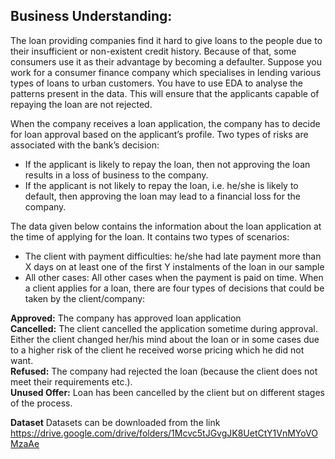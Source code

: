 ## **Business Understanding:**
The loan providing companies find it hard to give loans to the people due to their insufficient or non-existent credit history. Because of that, some consumers use it as their advantage by becoming a defaulter. Suppose you work for a consumer finance company which specialises in lending various types of loans to urban customers. You have to use EDA to analyse the patterns present in the data. This will ensure that the applicants capable of repaying the loan are not rejected.

When the company receives a loan application, the company has to decide for loan approval based on the applicant’s profile. Two types of risks are associated with the bank’s decision:

- If the applicant is likely to repay the loan, then not approving the loan results in a loss of business to the company.
- If the applicant is not likely to repay the loan, i.e. he/she is likely to default, then approving the loan may lead to a financial loss for the company.

The data given below contains the information about the loan application at the time of applying for the loan. It contains two types of scenarios:
- The client with payment difficulties: he/she had late payment more than X days on at least one of the first Y instalments of the loan in our sample
- All other cases: All other cases when the payment is paid on time.
When a client applies for a loan, there are four types of decisions that could be taken by the client/company:

**Approved:** The company has approved loan application <br>
**Cancelled:** The client cancelled the application sometime during approval. Either the client changed her/his mind about the loan or in some cases due to a higher risk of the client he received worse pricing which he did not want.<br>
**Refused:** The company had rejected the loan (because the client does not meet their requirements etc.).<br>
**Unused Offer:** Loan has been cancelled by the client but on different stages of the process.

**Dataset**
Datasets can be downloaded from the link https://drive.google.com/drive/folders/1Mcvc5tJGvgJK8UetCtY1VnMYoVOMzaAe
